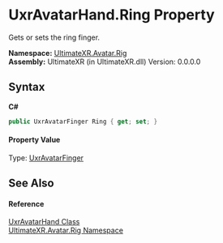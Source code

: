 # UxrAvatarHand.Ring Property 
 

Gets or sets the ring finger.

**Namespace:**&nbsp;<a href="N_UltimateXR_Avatar_Rig">UltimateXR.Avatar.Rig</a><br />**Assembly:**&nbsp;UltimateXR (in UltimateXR.dll) Version: 0.0.0.0

## Syntax

**C#**<br />
``` C#
public UxrAvatarFinger Ring { get; set; }
```


#### Property Value
Type: <a href="T_UltimateXR_Avatar_Rig_UxrAvatarFinger">UxrAvatarFinger</a>

## See Also


#### Reference
<a href="T_UltimateXR_Avatar_Rig_UxrAvatarHand">UxrAvatarHand Class</a><br /><a href="N_UltimateXR_Avatar_Rig">UltimateXR.Avatar.Rig Namespace</a><br />